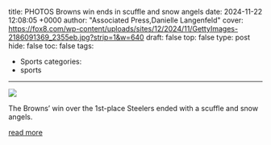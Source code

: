 title: PHOTOS Browns win ends in scuffle and snow angels
date: 2024-11-22 12:08:05 +0000
author: "Associated Press,Danielle Langenfeld"
cover: https://fox8.com/wp-content/uploads/sites/12/2024/11/GettyImages-2186091369_2355eb.jpg?strip=1&w=640
draft: false
top: false
type: post
hide: false
toc: false
tags:
  - Sports
categories:
  - sports
---

![](https://fox8.com/wp-content/uploads/sites/12/2024/11/GettyImages-2186091369_2355eb.jpg?strip=1&w=640)

The Browns’ win over the 1st-place Steelers ended with a scuffle and snow angels.

[read more](https://fox8.com/news/photos-browns-win-ends-in-scuffle-and-snow-angels/)
